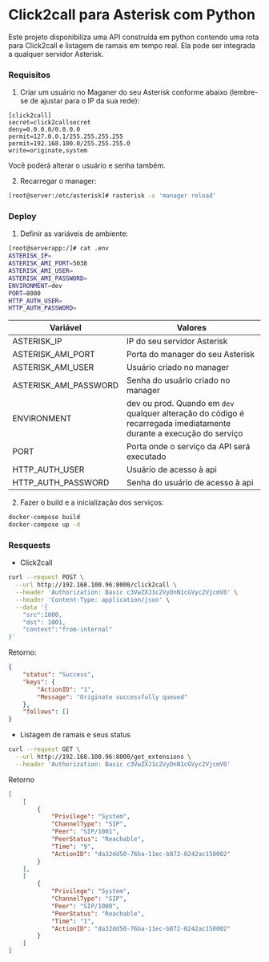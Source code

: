 # Click2call para Asterisk com Python

Este projeto disponibiliza uma API construída em python contendo uma rota para Click2call e listagem de ramais em tempo real. Ela pode ser integrada a qualquer servidor Asterisk.

<b><h3>Requisitos</h3></b>

1. Criar um usuário no Maganer do seu Asterisk conforme abaixo (lembre-se de ajustar para o IP da sua rede):

```
[click2call]
secret=click2callsecret
deny=0.0.0.0/0.0.0.0
permit=127.0.0.1/255.255.255.255
permit=192.168.100.0/255.255.255.0
write=originate,system
```

Você poderá alterar o usuário e senha também.


2. Recarregar o manager:

```bash
[root@server:/etc/asterisk]# rasterisk -x 'manager reload'
```


<b><h3>Deploy</h3></b>

1. Definir as variáveis de ambiente:

```bash
[root@serverapp:/]# cat .env
ASTERISK_IP=
ASTERISK_AMI_PORT=5038
ASTERISK_AMI_USER=
ASTERISK_AMI_PASSWORD=
ENVIRONMENT=dev
PORT=8000
HTTP_AUTH_USER=
HTTP_AUTH_PASSWORD=
```

| Variável | Valores
|-----------|-------|
|ASTERISK_IP|IP do seu servidor Asterisk|
|ASTERISK_AMI_PORT|Porta do manager do seu Asterisk|
|ASTERISK_AMI_USER|Usuário criado no manager|
|ASTERISK_AMI_PASSWORD|Senha do usuário criado no manager|
|ENVIRONMENT|dev ou prod. Quando em ```dev``` qualquer alteração do código é recarregada imediatamente durante a execução do serviço|
|PORT|Porta onde o serviço da API será executado|
|HTTP_AUTH_USER|Usuário de acesso à api|
|HTTP_AUTH_PASSWORD|Senha do usuário de acesso à api|


2. Fazer o build e a inicialização dos serviços:

```bash
docker-compose build
docker-compose up -d
```


<b><h3>Resquests</h3></b>

 - Click2call
  
```bash
curl --request POST \
  --url http://192.168.100.96:8000/click2call \
  --header 'Authorization: Basic c3VwZXJ1c2VyOnN1cGVyc2VjcmV0' \
  --header 'Content-Type: application/json' \
  --data '{
	"src":1000,
	"dst": 1001,
	"context":"from-internal"	
}'
```
Retorno:

```json
{
	"status": "Success",
	"keys": {
		"ActionID": "1",
		"Message": "Originate successfully queued"
	},
	"follows": []
}
```

 - Listagem de ramais e seus status

```bash
curl --request GET \
  --url http://192.168.100.96:8000/get_extensions \
  --header 'Authorization: Basic c3VwZXJ1c2VyOnN1cGVyc2VjcmV0'
```

Retorno


```json
[
	[
		{
			"Privilege": "System",
			"ChannelType": "SIP",
			"Peer": "SIP/1001",
			"PeerStatus": "Reachable",
			"Time": "9",
			"ActionID": "da32dd50-76ba-11ec-b872-0242ac150002"
		}
	],
	[
		{
			"Privilege": "System",
			"ChannelType": "SIP",
			"Peer": "SIP/1000",
			"PeerStatus": "Reachable",
			"Time": "1",
			"ActionID": "da32dd50-76ba-11ec-b872-0242ac150002"
		}
	]
]
```